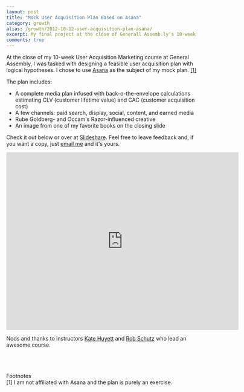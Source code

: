 ```yaml
---
layout: post
title: "Mock User Acquisition Plan Based on Asana"
category: growth
alias: /growth/2012-10-12-user-acquisition-plan-asana/
excerpt: My final project at the close of Generall Assemb.ly's 10-week User Acquisiton course.
comments: true
---
```


At the close of my 10-week User Acquisition Marketing course at General Assembly, I was tasked with designing a feasible user acquisition plan with logical hypotheses. I chose to use [Asana](http://www.asana.com) as the subject of my mock plan. [\[1\]](#fn1)

The plan includes:
*  A complete media plan infused with back-o-the-envelope calculations estimating CLV (customer lifetime value) and CAC (customer acquisition cost)
*  A few channels: paid search, display, social, content, and earned media
*  Rube Goldberg- and Occam's Razor-influenced creative
*  An image from one of my favorite books on the closing slide

Check it out below or over at [Slideshare](http://www.slideshare.net/vincentbarr/mock-user-acquisition-marketing-plan"). Feel free to leave feedback and, if you want a copy, just [email me](mailto:vincentvbarr@gmail.com) and it's yours.

<iframe style="border: none;" src="http://www.slideshare.net/vincentbarr/slideshelf" frameborder="0" marginwidth="0" marginheight="0" scrolling="no" width="615px" height="470px"> </iframe>

Nods and thanks to instructors [Kate Huyett](https://twitter.com/khuyi) and [Rob Schutz](https://twitter.com/NeverSchutzUp) who lead an awesome course.  
<br />
<br />
<br />

Footnotes  
<a id="fn1">[1]</a>
I am not affiliated with Asana and the plan is purely an exercise.

<a href="https://plus.google.com/+VincentBarr0?rel=author"></a>
